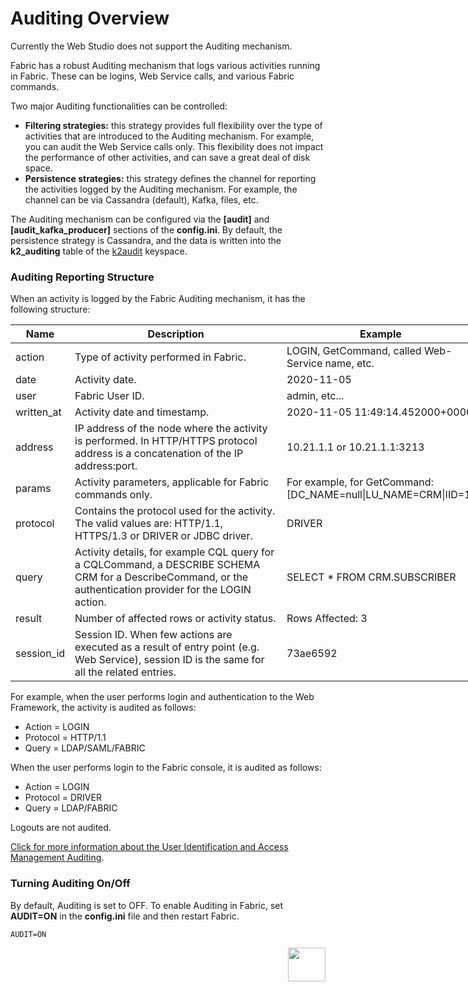 # Auditing Overview

<web>

Currently the Web Studio does not support the Auditing mechanism.

</web>

<studio>

Fabric has a robust Auditing mechanism that logs various activities running in Fabric. These can be logins, Web Service calls, and various Fabric commands. 

Two major Auditing functionalities can be controlled:

-  **Filtering strategies:** this strategy provides full flexibility over the type of activities that are introduced to the Auditing mechanism. For example, you can audit the Web Service calls only. This flexibility does not impact the performance of other activities, and can save a great deal of disk space.
- **Persistence strategies:** this strategy defines the channel for reporting the activities logged by the Auditing mechanism. For example, the channel can be via Cassandra (default), Kafka, files, etc.

The Auditing mechanism can be configured via the **[audit]** and **[audit_kafka_producer]** sections of the **config.ini**. By default, the persistence strategy is Cassandra, and the data is written into the **k2_auditing** table of the [k2audit](/articles/02_fabric_architecture/06_cassandra_keyspaces_for_fabric.md) keyspace.

### Auditing Reporting Structure

When an activity is logged by the Fabric Auditing mechanism, it has the following structure:
<table style="width: 900px;">
<thead>
<tr style="height: 18px;">
<th style="height: 18px; width: 73px;">Name</th>
<th style="height: 18px; width: 323px;">Description</th>
<th style="height: 18px; width: 286px;">Example</th>
</tr>
</thead>
<tbody>
<tr style="height: 36px;">
<td style="height: 36px; width: 73px;">action</td>
<td style="height: 36px; width: 323px;">Type of activity performed in Fabric.</td>
<td style="height: 36px; width: 286px;">LOGIN, GetCommand, called Web-Service name, etc.</td>
</tr>
<tr style="height: 18px;">
<td style="height: 18px; width: 73px;">date</td>
<td style="height: 18px; width: 323px;">Activity date.</td>
<td style="height: 18px; width: 286px;">2020-11-05</td>
</tr>
<tr style="height: 18px;">
<td style="height: 18px; width: 73px;">user</td>
<td style="height: 18px; width: 323px;">Fabric User ID.</td>
<td style="height: 18px; width: 286px;">admin, etc...</td>
</tr>
<tr style="height: 18px;">
<td style="height: 18px; width: 73px;">written_at</td>
<td style="height: 18px; width: 323px;">Activity date and timestamp.</td>
<td style="height: 18px; width: 286px;">2020-11-05 11:49:14.452000+0000</td>
</tr>
<tr style="height: 72px;">
<td style="height: 72px; width: 73px;">address</td>
<td style="height: 72px; width: 323px;">IP address of the node where the activity is performed. In HTTP/HTTPS protocol address is a concatenation of the IP address:port.</td>
<td style="height: 72px; width: 286px;">10.21.1.1 or 10.21.1.1:3213</td>
</tr>
<tr style="height: 36px;">
<td style="height: 36px; width: 73px;">params</td>
<td style="height: 36px; width: 323px;">Activity parameters, applicable for Fabric commands only.</td>
<td style="height: 36px; width: 286px;">For example, for GetCommand: [DC_NAME=null|LU_NAME=CRM|IID=1]</td>
</tr>
<tr style="height: 54px;">
<td style="height: 54px; width: 73px;">protocol</td>
<td style="height: 54px; width: 323px;">Contains the protocol used for the activity. The valid values are: HTTP/1.1, HTTPS/1.3 or DRIVER or JDBC driver.</td>
<td style="height: 54px; width: 286px;">DRIVER</td>
</tr>
<tr style="height: 54px;">
<td style="height: 54px; width: 73px;">query</td>
<td style="height: 54px; width: 323px;">Activity details, for example CQL query for a CQLCommand, a DESCRIBE SCHEMA CRM for a DescribeCommand, or the authentication provider for the LOGIN action.</td>
<td style="height: 54px; width: 286px;">SELECT * FROM CRM.SUBSCRIBER</td>
</tr>
<tr style="height: 18px;">
<td style="height: 18px; width: 73px;">result</td>
<td style="height: 18px; width: 323px;">Number of affected rows or  activity status.</td>
<td style="height: 18px; width: 286px;">Rows Affected: 3</td>
</tr>
<tr style="height: 18px;">
<td style="height: 18px; width: 73px;">session_id</td>
<td style="height: 18px; width: 323px;">Session ID. When few actions are executed as a result of entry point (e.g. Web Service), session ID is the same for all the related entries.</td>
<td style="height: 18px; width: 286px;">73ae6592</td>
</tr>
</tbody>
</table>


For example, when the user performs login and authentication to the Web Framework, the activity is audited as follows:

- Action = LOGIN
- Protocol = HTTP/1.1
- Query = LDAP/SAML/FABRIC

When the user performs login to the Fabric console, it is audited as follows:

* Action = LOGIN
* Protocol = DRIVER
* Query = LDAP/FABRIC

Logouts are not audited.  

[Click for more information about the User Identification and Access Management Auditing](/articles/26_fabric_security/16_user_IAM_auditing.md).

### Turning Auditing On/Off

By default, Auditing is set to OFF. To enable Auditing in Fabric, set **AUDIT=ON** in the **config.ini** file and then restart Fabric.

~~~
AUDIT=ON
~~~



[<img align="right" width="60" height="54" src="/articles/images/Next.png">](02_filtering_strategy.md) 



</studio>

